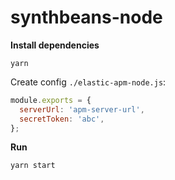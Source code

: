 # synthbeans-node

**Install dependencies**

```
yarn
```

Create config `./elastic-apm-node.js`:

```js
module.exports = {
  serverUrl: 'apm-server-url',
  secretToken: 'abc',
};
```

**Run**

```
yarn start
```
